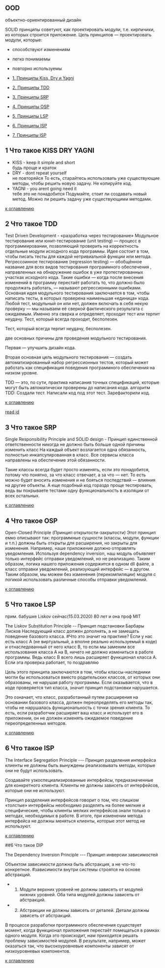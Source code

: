 ## OOD

объектно-ориентированный дизайн

SOLID принципы советуют, как проектировать модули, 
т.е. кирпичики, из которых строится приложение. Цель принципов — проектировать модули, которые:
+ способствуют изменениям
+ легко понимаемы
+ повторно используемы

+ [1. Принципы Kiss, Dry и Yagni](#1-Что-такое-KISS-DRY-YAGNI)
+ [2. Принципы TDD](#2-Что-такое-TDD)
+ [3. Принципы SRP](#3-Что-такое-SRP)
+ [4. Принципы OSP](#4-Что-такое-OSP)
+ [5. Принципы LSP](#5-Что-такое-LSP)
+ [6. Принципы ISP](#6-Что-такое-ISP)
+ [7. Принципы ISP](#6-Что-такое-DIP)





## 1 Что такое KISS DRY YAGNI

+ KISS - keep it simple and short  
       будь проще и краток
+ DRY - dont repeat yourself        
       не повторяйся
       То есть, старайтесь использовать уже существующие методы,
        чтобы решить новую задачу. Не копируйте код.
+ YAGNI - you arent going need it  
     тебе это не понадобится
     Подумайте, стоит ли создавать новый метод. 
     Можно ли решить задачу уже существующими методами.

[к оглавлению](#OOD)

## 2 Что такое TDD

Test Driven Development - «разработка через тестирование»
Модульное тестирование или юнит-тестирование (unit testing) — процесс в программировании, позволяющий проверить на корректность
 отдельные модули исходного кода программы. Идея состоит в том, чтобы писать тесты для каждой нетривиальной функции или метода.
Регрессоинное тестирование (regression testing) — обобщённое название для всех видов тестирования программного обеспечения
, направленных на обнаружение ошибок в уже протестированных участках исходного кода. Такие ошибки — когда после внесения изменений в программу перестаёт работать то, что должно было продолжать работать, — называют регрессионными ошибками.
Основная идея модульного тестирования заключается в том, чтобы написать тесты, в которых проверена наименьшая «единица» кода.
Любой тест, модульный он или нет, должен включать в себя некую проверку — мы называем её сверкой фактического результата с ожидаемым.
 Именно эта сверка и определяет, проходит тест или терпит неудачу.
 Тест, который всегда проходит, бесполезен.
 
 Тест, который всегда терпит неудачу, бесполезен.
 
 две основных причины для проведения модульного тестирования.
 
 Первая — улучшить дизайн кода.
 
 Вторая основная цель модульного тестирования — создать автоматизированный набор регрессионных тестов,
 который может работать как спецификация поведения программного обеспечения на низком уровне.

TDD — это, по сути, практика написания точных спецификаций, которые могут быть автоматически проверены до написания кода. 
 алгоритм TDD:
Создали тест.
Написали код под этот тест.
Зарефакторили код.

[к оглавлению](#OOD)
         
[read id](##https://medium.com/webbdev/solid-4ffc018077da)

## 3 Что такое SRP

Single Responsibility Principle and SOLID design - 
Принцип единственной ответственности
никогда не должно быть больше одной причины изменить класс
На каждый объект возлагается одна обязанность, полностью инкапсулированная в класс. Все сервисы класса направлены на обеспечение этой обязанности.

Такие классы всегда будет просто изменять, если это понадобится, потому что понятно, за что класс отвечает, а за что — нет. 
То есть можно будет вносить изменения и не бояться последствий — влияния на другие объекты. 
А еще подобный код гораздо проще тестировать, ведь вы покрываете тестами одну функциональность в изоляции от всех остальных.

[к оглавлению](#OOD)


## 4 Что такое OSP

Open-Closed Principle (Принцип открытости-закрытости)
Этот принцип емко описывают так: программные сущности (классы, модули, функции и т.п.) должны быть открыты для расширения, но закрыты для изменения.
Например, наше приложение должно отправлять уведомления. Используя dependency inversion, наш модуль объявляет только интерфейс отправки уведомлений, но не реализацию. Таким образом, логика нашего приложения содержится в одном dll файле, а класс отправки уведомлений, реализующий интерфейс — в другом. Таким образом, мы можем без изменения (перекомпиляции) модуля с логикой использовать различные способы отправки уведомлений.

[к оглавлению](#OOD)

## 5 Что такое LSP

прим. бабушке Liskov сейчас(15.03.2020) 80 лет и она проф МIT

The Liskov Substitution Principle  -- Принцип подстановки Барбары Лисков
Наследующий класс должен дополнять, а не замещать поведение базового класса.
#Что это значит на практике?
Если у нас есть класс A (не виртуальный, а вполне реально используемый в коде) и отнаследованный от него класс B, то если мы заменим все использования класса A на B, ничего не должно измениться в работе программы. Ведь класс B всего лишь расширяет функционал класса A. Если эта проверка работает, то поздравляю

Цель этого принципа заключаются в том, чтобы классы-наследники могли бы использоваться вместо родительских классов, от которых они образованы, не нарушая работу программы. Если оказывается, что в коде проверяется тип класса, значит принцип подстановки нарушается.

Это означает, что класс, разработанный путем расширения на основании базового класса, должен переопределять его методы так, чтобы не нарушалась функциональность с точки зрения клиента. То есть, если разработчик расширяет ваш класс и использует его в приложении, он не должен изменять ожидаемое поведение переопределенных методов.

[к оглавлению](#OOD)

## 6 Что такое ISP

The Interface Segregation Principle --- Принцип разделения интерфейса
клиенты не должны быть вынуждены реализовывать методы, которые они не будут использовать.

Создавайте узкоспециализированные интерфейсы, предназначенные для конкретного клиента. Клиенты не должны зависеть от интерфейсов, которые они не используют.

Принцип разделения интерфейсов говорит о том, что слишком «толстые» интерфейсы необходимо разделять на более мелкие и специфические, чтобы клиенты мелких интерфейсов знали только о методах, необходимых в работе. В итоге, при изменении метода интерфейса не должны меняться клиенты, которые этот метод не используют.

[к оглавлению](#OOD)

##6 Что такое DIP

The Dependency Inversion Principle --- Принцип инверсии зависимостей

Объектом зависимости должна быть абстракция, а не что-то конкретное.
#зависимости внутри системы строятся на основе абстракций.
+ 1. Модули верхних уровней не должны зависеть от модулей нижних уровней. Оба типа модулей должны зависеть от абстракций.
+ 2. Абстракции не должны зависеть от деталей. Детали должны зависеть от абстракций.

В процессе разработки программного обеспечения существует момент, когда функционал приложения перестаёт помещаться в рамках одного модуля. Когда это происходит, нам приходится решать проблему зависимостей модулей. В результате, например, может оказаться так, что высокоуровневые компоненты зависят от низкоуровневых компонентов.

[к оглавлению](#OOD)
